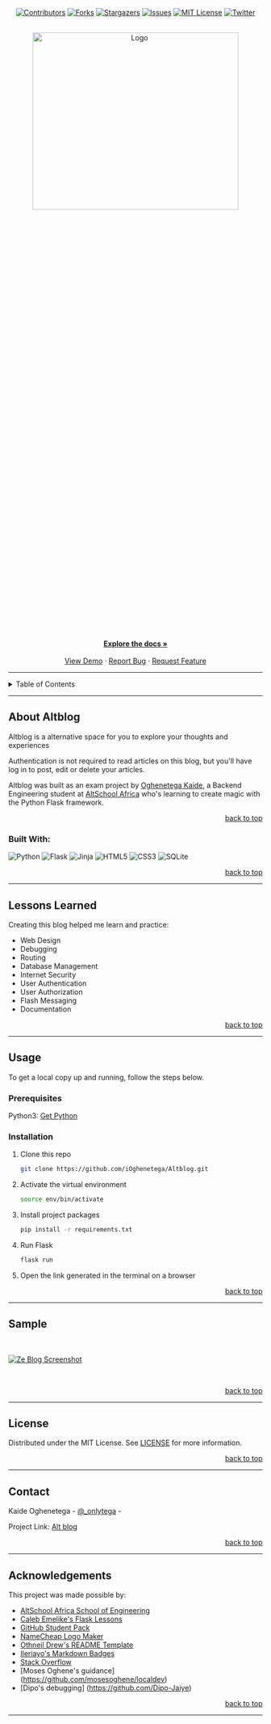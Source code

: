 <!-- Back to Top Navigation Anchor -->
<a name="readme-top"></a>

<!-- Project Shields -->
<div align="center">

  [![Contributors][contributors-shield]][contributors-url]
  [![Forks][forks-shield]][forks-url]
  [![Stargazers][stars-shield]][stars-url]
  [![Issues][issues-shield]][issues-url]
  [![MIT License][license-shield]][license-url]
  [![Twitter][twitter-shield]][twitter-url]
</div>

<!-- Project Logo -->
<br />
<div align="center">
  <a href="https://github.com/iOghenetega/Altblog">
    <img src="static/Altblog/site.png" alt="Logo" width="90%" height="30%">
  </a>
</div>

<br />

<div>
  <p align="center">
    <a href="https://github.com/iOghenetega/Altblog#readme"><strong>Explore the docs »</strong></a>
    <br />
    <br />
    <a href="https://github.com/iOghenetega/Altblog/blob/main/static/screenshot.png">View Demo</a>
    ·
    <a href="https://github.com/iOghenetega/Altblog/issues">Report Bug</a>
    ·
    <a href="https://github.com/iOghenetega/Altblog/issues">Request Feature</a>
  </p>
</div>

---

<!-- Table of Contents -->
<details>
  <summary>Table of Contents</summary>
  <ol>
    <li>
      <a href="#about-Altblog">About Altblog</a>
      <ul>
        <li><a href="#built-with">Built With</a></li>
      </ul>
    </li>
    <li>
      <a href="#lessons-learned">Lessons Learned</a>
    </li>
    <li>
      <a href="#usage">Usage</a>
      <ul>
        <li><a href="#prerequisites">Prerequisites</a></li>
        <li><a href="#installation">Installation</a></li>
      </ul>
    </li>    
    <li><a href="#sample">Sample</a></li>
    <li><a href="#license">License</a></li>
    <li><a href="#contact">Contact</a></li>
    <li><a href="#acknowledgments">Acknowledgments</a></li>
  </ol>
  <p align="right"><a href="#readme-top">back to top</a></p>
</details>

---

<!-- About the Blog -->
## About Altblog

Altblog is a alternative space for you to explore your thoughts and experiences 

Authentication is not required to read articles on this blog, but you'll have log in to post, edit or delete your articles.

Altblog was built as an exam project by <a href="https://www.github.com/iOghenetega">Oghenetega Kaide</a>, a Backend Engineering student at <a href="https://altschoolafrica.com/schools/engineering">AltSchool Africa</a> who's learning to create magic with the Python Flask framework. 

<p align="right"><a href="#readme-top">back to top</a></p>

### Built With:

![Python][python]
![Flask][flask]
![Jinja][jinja]
![HTML5][html5]
![CSS3][css3]
![SQLite][sqlite]

<p align="right"><a href="#readme-top">back to top</a></p>

---
<!-- Lessons from the Project -->
## Lessons Learned

Creating this blog helped me learn and practice:
* Web Design
* Debugging
* Routing
* Database Management
* Internet Security
* User Authentication
* User Authorization
* Flash Messaging
* Documentation

<p align="right"><a href="#readme-top">back to top</a></p>

---

<!-- GETTING STARTED -->
## Usage

To get a local copy up and running, follow the steps below.

### Prerequisites

Python3: [Get Python](https://www.python.org/downloads/)

### Installation

1. Clone this repo
   ```sh
   git clone https://github.com/iOghenetega/Altblog.git
   ```
2. Activate the virtual environment
   ```sh
   source env/bin/activate
   ```
3. Install project packages
   ```sh
   pip install -r requirements.txt
   ```
4. Run Flask
   ```sh
   flask run
   ```
5. Open the link generated in the terminal on a browser

<p align="right"><a href="#readme-top">back to top</a></p>

---

<!-- Sample Screenshot -->
## Sample

<br />

[![Ze Blog Screenshot][ze-blog-screenshot]](https://github.com/iOghenetega/Altblog/blob/main/static/screenshot.png)

<br/>

<p align="right"><a href="#readme-top">back to top</a></p>

---

<!-- License -->
## License

Distributed under the MIT License. See <a href="https://github.com/iOghenetega/Altblog/blob/main/LICENSE">LICENSE</a> for more information.

<p align="right"><a href="#readme-top">back to top</a></p>

---

<!-- Contact -->
## Contact

Kaide Oghenetega - [@_onlytega](https://mobile.twitter.com/_onlytega) - 

Project Link: [Alt blog](https://github.com/iOghenetega/Altblog)

<p align="right"><a href="#readme-top">back to top</a></p>

---

<!-- Acknowledgements -->
## Acknowledgements

This project was made possible by:

* [AltSchool Africa School of Engineering](https://altschoolafrica.com/schools/engineering)
* [Caleb Emelike's Flask Lessons](https://github.com/CalebEmelike)
* [GitHub Student Pack](https://education.github.com/globalcampus/student)
* [NameCheap Logo Maker](https://www.namecheap.com/logo-maker/)
* [Othneil Drew's README Template](https://github.com/othneildrew/Best-README-Template)
* [Ileriayo's Markdown Badges](https://github.com/Ileriayo/markdown-badges)
* [Stack Overflow](https://stackoverflow.com/)
* [Moses Oghene's guidance] (https://github.com/mosesoghene/localdev)
* [Dipo's debugging] (https://github.com/Dipo-Jaiye)

<p align="right"><a href="#readme-top">back to top</a></p>

---

<!-- Markdown Links & Images -->
[contributors-shield]: https://img.shields.io/github/contributors/iOghenetega/Altblog.svg?style=for-the-badge
[contributors-url]: https://github.com/iOghenetega/Altblog/graphs/contributors
[forks-shield]: https://img.shields.io/github/forks/iOghenetega/Altblog.svg?style=for-the-badge
[forks-url]: https://github.com/iOghenetega/Altblog/network/members
[stars-shield]: https://img.shields.io/github/stars/iOghenetega/Altblog.svg?style=for-the-badge
[stars-url]: https://github.com/iOghenetega/Altblog/stargazers
[issues-shield]: https://img.shields.io/github/issues/iOghenetega/Altblog.svg?style=for-the-badge
[issues-url]: https://github.com/iOghenetega/Altblogissues
[license-shield]: https://img.shields.io/github/license/iOghenetega/Altbog.svg?style=for-the-badge
[license-url]: https://github.com/iOghenetega/Altblog/blob/main/LICENSE.txt
[twitter-shield]: https://img.shields.io/badge/-@_onlytega-1ca0f1?style=for-the-badge&logo=twitter&logoColor=white&link=https://twitter.com/_onlytega
[twitter-url]: https://twitter.com/_onlytega
[ze-blog-screenshot]: static/screenshot.png
[python]: https://img.shields.io/badge/python-3670A0?style=for-the-badge&logo=python&logoColor=ffdd54
[flask]: https://img.shields.io/badge/flask-%23000.svg?style=for-the-badge&logo=flask&logoColor=white
[jinja]: https://img.shields.io/badge/jinja-white.svg?style=for-the-badge&logo=jinja&logoColor=black
[html5]: https://img.shields.io/badge/html5-%23E34F26.svg?style=for-the-badge&logo=html5&logoColor=white
[css3]: https://img.shields.io/badge/css3-%231572B6.svg?style=for-the-badge&logo=css3&logoColor=white
[sqlite]: https://img.shields.io/badge/sqlite-%2307405e.svg?style=for-the-badge&logo=sqlite&logoColor=white
